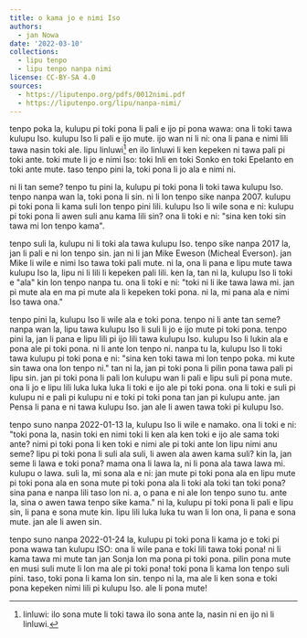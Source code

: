 ```yaml
---
title: o kama jo e nimi Iso
authors:
  - jan Nowa
date: '2022-03-10'
collections:
  - lipu tenpo
  - lipu tenpo nanpa nimi
license: CC-BY-SA 4.0
sources:
  - https://liputenpo.org/pdfs/0012nimi.pdf
  - https://liputenpo.org/lipu/nanpa-nimi/
---
```


tenpo poka la, kulupu pi toki pona li pali e ijo pi pona wawa: ona li toki tawa kulupu Iso. kulupu Iso li pali e ijo mute. ijo wan ni li ni: ona li pana e nimi lili tawa nasin toki ale. lipu linluwi[^1] en ilo linluwi li ken kepeken ni tawa pali pi toki ante. toki mute li jo e nimi Iso: toki Inli en toki Sonko en toki Epelanto en toki ante mute. taso tenpo pini la, toki pona li jo ala e nimi ni.

ni li tan seme? tenpo tu pini la, kulupu pi toki pona li toki tawa kulupu Iso. tenpo nanpa wan la, toki pona li sin. ni li lon tenpo sike nanpa 2007. kulupu pi toki pona li kama suli lon tenpo pini lili. kulupu Iso li wile sona e ni: kulupu pi toki pona li awen suli anu kama lili sin? ona li toki e ni: "sina ken toki sin tawa mi lon tenpo kama".

tenpo suli la, kulupu ni li toki ala tawa kulupu Iso. tenpo sike nanpa 2017 la, jan li pali e ni lon tenpo sin. jan ni li jan Mike Eweson (Micheal Everson). jan Mike li wile e nimi lso tawa toki pali mute. ni la, ona li pana e lipu mute tawa kulupu Iso la, lipu ni li lili li kepeken pali lili. ken la, tan ni la, kulupu Iso li toki e "ala" kin lon tenpo nanpa tu. ona li toki e ni: "toki ni li ike tawa lawa mi. jan pi mute ala en ma pi mute ala li kepeken toki pona. ni la, mi pana ala e nimi Iso tawa ona."

tenpo pini la, kulupu Iso li wile ala e toki pona. tenpo ni li ante tan seme? nanpa wan la, lipu tawa kulupu Iso li suli li jo e ijo mute pi toki pona. tenpo pini la, jan li pana e lipu lili pi ijo lili tawa kulupu Iso. kulupu Iso li lukin ala e pona ale pi toki pona. ni li ante lon tenpo ni. nanpa tu la, kulupu Iso li toki tawa kulupu pi toki pona e ni: "sina ken toki tawa mi lon tenpo poka. mi kute sin tawa ona lon tenpo ni." tan ni la, jan pi toki pona li pilin pona tawa pali pi lipu sin. jan pi toki pona li pali lon kulupu wan li pali e lipu suli pi pona mute. ona li jo e lipu lili luka luka luka li toki e ijo ale pi toki pona. ona li toki e suli pi kulupu ni e pali pi kulupu ni e toki pi toki pona tan jan pi kulupu ante. jan Pensa li pana e ni tawa kulupu Iso. jan ale li awen tawa toki pi kulupu Iso.

[^1]: linluwi: ilo sona mute li toki tawa ilo sona ante la, nasin ni en ijo ni li linluwi.

tenpo suno nanpa 2022-01-13 la, kulupu Iso li wile e namako. ona li toki e ni: "toki pona la, nasin toki en nimi toki li ken ala ken toki e ijo ale sama toki ante? nimi pi toki pona li ken toki e nimi ale pi toki ante lon lipu nimi anu seme? lipu pi toki pona li suli ala suli, li awen ala awen kama suli? kin la, jan seme li lawa e toki pona? mama ona li lawa la, ni li pona ala tawa lawa mi. kulupu o lawa. suli la, mi sona ala e ni: jan mute pi toki pona ala en lipu mute pi toki pona ala en sona mute pi toki pona ala li toki ala toki tan toki pona? sina pana e nanpa lili taso lon ni. a, o pana e ni ale lon tenpo suno tu. ante la, sina o awen tawa tenpo sike kama." ni la, kulupu pi toki pona li pali e lipu sin, li pana e sona mute kin. lipu lili luka luka tu wan li lon ona, li pana e sona mute. jan ale li awen sin.

tenpo suno nanpa 2022-01-24 la, kulupu pi toki pona li kama jo e toki pi pona wawa tan kulupu ISO: ona li wile pana e toki lili tawa toki pona! ni li kama tawa mi mute tan jan Sonja lon ma pona pi toki pona. pilin pona mute en musi suli mute li lon ma ale pi toki pona! toki pona li kama lon tenpo suli pini. taso, toki pona li kama lon sin. tenpo ni la, ma ale li ken sona e toki pona kepeken nimi lili pi kulupu Iso. ale li pona mute!